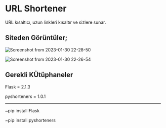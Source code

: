 # URL Shortener
URL kısaltıcı, uzun linkleri kısaltır ve sizlere sunar.

**Siteden Görüntüler;**
-------------------------------------------------
![Screenshot from 2023-01-30 22-28-50](https://user-images.githubusercontent.com/101043132/215576343-6452fbaa-0fd1-4393-abb3-62d3e8fa2cf4.png)

![Screenshot from 2023-01-30 22-26-54](https://user-images.githubusercontent.com/101043132/215575999-c9918bee-7b73-4d37-b043-235f5dddd416.png)

**Gerekli KÜtüphaneler**
-------------------------------------------------
Flask = 2.1.3

pyshorteners = 1.0.1


-------
~pip install Flask

~pip install pyshorteners
